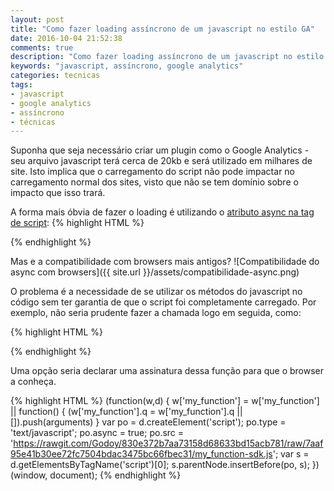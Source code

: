 ```yaml
---
layout: post
title: "Como fazer loading assíncrono de um javascript no estilo GA"
date: 2016-10-04 21:52:38
comments: true
description: "Como fazer loading assíncrono de um javascript no estilo GA"
keywords: "javascript, assíncrono, google analytics"
categories: tecnicas
tags:
- javascript
- google analytics
- assíncrono
- técnicas
---
```


Suponha que seja necessário criar um plugin como o Google Analytics - seu arquivo javascript terá cerca de 20kb e será utilizado em milhares de site. Isto implica que o carregamento do script não pode impactar no carregamento normal dos sites, visto que não se tem domínio sobre o impacto que isso trará.

A forma mais óbvia de fazer o loading é utilizando o <a href="http://www.w3schools.com/tags/att_script_async.asp">atributo async na tag de script</a>:
{% highlight HTML %}
<script src="my_async_plugin.js" async></script>
{% endhighlight %}

Mas e a compatibilidade com browsers mais antigos?
![Compatibilidade do async com browsers]({{ site.url }}/assets/compatibilidade-async.png)

O problema é a necessidade de se utilizar os métodos do javascript no código sem ter garantia de que o script foi completamente carregado. Por exemplo, não seria prudente fazer a chamada logo em seguida, como:

{% highlight HTML %}
<script src="my_async_plugin.js" async></script>
<script>
  my_track('acessou página');
</script>
{% endhighlight %}


Uma opção seria declarar uma assinatura dessa função para que o browser a conheça.


{% highlight HTML %}
(function(w,d) {
  w['my_function'] = w['my_function'] || function() {
    (w['my_function'].q = w['my_function'].q || []).push(arguments)
  }
  var po = d.createElement('script'); po.type = 'text/javascript'; po.async = true;
  po.src = 'https://rawgit.com/Godoy/830e372b7aa73158d68633bd15acb781/raw/7aaf95e41b30ee72fc7504bdac3475bc66fbec31/my_function-sdk.js';
  var s = d.getElementsByTagName('script')[0]; s.parentNode.insertBefore(po, s);
})(window, document);
{% endhighlight %}
